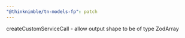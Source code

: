 ```yaml
---
"@thinknimble/tn-models-fp": patch
---
```


createCustomServiceCall - allow output shape to be of type ZodArray
